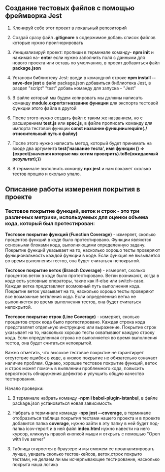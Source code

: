 ## Создание тестовых файлов с помощью фреймворка Jest


1. Клонируй себе этот проект в локальный репозиторий


2. Создай сразу файл **.gitignore** в содержимое добавь список файлов которые нужно проигнорировать


3. Инициализируй проект: пропиши в терминале команду- **npm init** и нажимая на- **enter** если нужно заполнить поля с данными для нового проекта или оставь по умолчанию, в проект добавиться файл **package.json**


4. Установи  библиотеку Jest: введи в командной строке **npm install --save-dev jest**  в файл package.json добавиться библиотека Jest, в раздел "script" "test" добавь команду для запуска - "Jest"


5. В файле который мы будем копировать мы должны написать команду **module.exports=название функции** для экспорта тестовой функции этого файла в другой


6. После этого нужно создать файл с таким же названием, но с расширением **test.js** или **spec.js**, 
в файле прописать команду для импорта тестовой функции **const название функции=require(./относительный путь к файлу)**


7. После этого нужно написать метод, который будет принимать на входе два аргумента **test('название теста', имя функции () =>{expect(значения которые мы хотим проверить).toBe(ожидаемый результат);})**


8. В терминале выполнить команду **npx jest** и нам покажет сколько тестов прошло и сколько упало.


 ## Oписание работы измерения покрытия в проекте


### Тестовое покрытие функций, веток и строк - это три различных метрики, используемых для оценки объема кода, который был протестирован:

**Тестовое покрытие функций (Function Coverage)** -  измеряет, сколько процентов функций в коде было протестировано. Функции являются основными блоками кода, выполняющими определенную задачу. Покрытие функций указывает на то, насколько хорошо тесты проверяют функциональность каждой функции в коде. Если функция не вызывается во время выполнения тестов, она будет считаться непокрытой.

**Тестовое покрытие веток (Branch Coverage)** - измеряет, сколько процентов веток в коде было протестировано. Ветки возникают, когда в коде есть условные операторы, такие как if-else или switch-case. Каждая ветка представляет возможный путь выполнения кода. Покрытие веток указывает на то, насколько хорошо тесты проверяют все возможные ветвления кода. Если определенная ветка не выполняется во время выполнения тестов, она будет считаться непокрытой.

**Тестовое покрытие строк (Line Coverage)** -  измеряет, сколько процентов строк кода было протестировано. Каждая строка кода представляет отдельную инструкцию или выражение. Покрытие строк указывает на то, насколько хорошо тесты охватывают каждую строку кода. Если определенная строка не выполняется во время выполнения тестов, она будет считаться непокрытой.

Важно отметить, что высокое тестовое покрытие не гарантирует отсутствие ошибок в коде, а низкое покрытие не обязательно означает наличие проблем. Однако, хорошее тестовое покрытие функций, веток и строк может помочь в выявлении проблемного кода, повысить вероятность обнаружения дефектов и улучшить общую качество тестирования.


Начало проверки:


1. В терминале набрать команду -**npm i babel-plugin-istanbul**, в файле package.json  установиться новая зависимость


2. Набрать в терминале команду -**npx jest --coverage**,  в терминале отобразиться таблица покрытия тестами нашего проекта и в проекте добавится папка **coverage**, нужно зайти в эту папку в ней будет под-папка icov-report и в ней файл **index.html** нужно навести на него курсор, кликнуть правой кнопкой мыши и открыть с помошью "Open with live server"


3. Таблица откроется в браузере и мы сможем ее проанализировать лучше, увидеть сколько тестов-кейсов, веток,строк покрыто тестами, не делаем ли мы исчерпывающее тестирование, насколько покрыта наша логика
